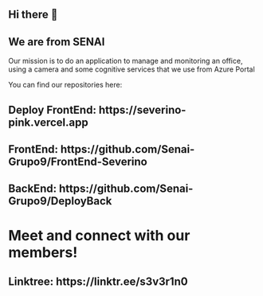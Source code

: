 ## Hi there 👋

<h2>We are from SENAI</h2>
<span>Our mission is to do an application to manage and monitoring an office, using a camera and some cognitive services that we use from Azure Portal</span>

<span> You can find our repositories here: </span>
<h2> Deploy FrontEnd: https://severino-pink.vercel.app </h2>
<h2> FrontEnd: https://github.com/Senai-Grupo9/FrontEnd-Severino </h2>
<h2> BackEnd: https://github.com/Senai-Grupo9/DeployBack </h2>

<h1> Meet and connect with our members! </h1>
<h2> Linktree: https://linktr.ee/s3v3r1n0 </h2>
<!--

**Here are some ideas to get you started:**

🙋‍♀️ A short introduction - what is your organization all about?
🌈 Contribution guidelines - how can the community get involved?
👩‍💻 Useful resources - where can the community find your docs? Is there anything else the community should know?
🍿 Fun facts - what does your team eat for breakfast?
🧙 Remember, you can do mighty things with the power of [Markdown](https://docs.github.com/github/writing-on-github/getting-started-with-writing-and-formatting-on-github/basic-writing-and-formatting-syntax)
-->
